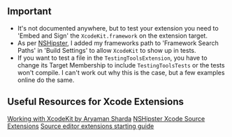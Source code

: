 ## Important
- It's not documented anywhere, but to test your extension you need to 'Embed and Sign' the `XcodeKit.framework` on the extension target. 
- As per [NSHipster](https://nshipster.com/xcode-source-extensions/), I added my frameworks path to 'Framework Search Paths' in 'Build Settings' to allow `XcodeKit` to show up in tests.
- If you want to test a file in the `TestingToolsExtension`, you have to change its Target Membership to include `TestingToolsTests` or the tests won't compile. I can't work out why this is the case, but a few examples online do the same.

## Useful Resources for Xcode Extensions
[Working with XcodeKit by Aryaman Sharda](https://www.youtube.com/watch?v=hsX-b7lobF0)
[NSHipster Xcode Source Extensions](https://nshipster.com/xcode-source-extensions/)
[Source editor extensions starting guide](https://kowei-chen.medium.com/xcode-extension-1-5-starting-guide-519a95bdc865)
